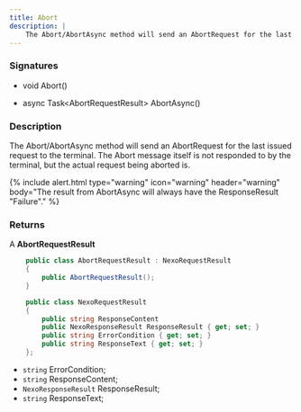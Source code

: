 ```yaml
---
title: Abort
description: |
    The Abort/AbortAsync method will send an AbortRequest for the last issued request to the terminal.
---
```


### Signatures

*   void Abort()

*   async Task\<AbortRequestResult\> AbortAsync()

### Description

The Abort/AbortAsync method will send an AbortRequest for the last issued request to the terminal. The Abort message itself is not responded to by the terminal, but the actual request being aborted is.

{% include alert.html type="warning" icon="warning" header="warning"
body="The result from AbortAsync will always have the ResponseResult \"Failure\"."
%}

### Returns

A **AbortRequestResult**

```c#
    public class AbortRequestResult : NexoRequestResult
    {
        public AbortRequestResult();
    }
```

```c#
    public class NexoRequestResult
    {
        public string ResponseContent
        public NexoResponseResult ResponseResult { get; set; }
        public string ErrorCondition { get; set; }
        public string ResponseText { get; set; }
    };
```

*   `string` ErrorCondition;
*   `string` ResponseContent;
*   `NexoResponseResult` ResponseResult;
*   `string` ResponseText;

